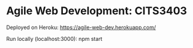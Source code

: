 # Agile Web Development: CITS3403

Deployed on Heroku:
https://agile-web-dev.herokuapp.com/

Run locally (localhost:3000):
npm start
